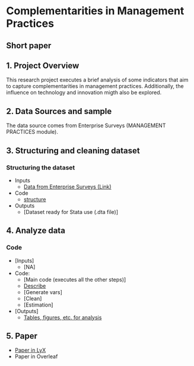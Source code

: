 # Complementarities in Management Practices
## Short paper

## 1. Project Overview
This research project executes a brief analysis of some indicators that aim to capture complementarities in management practices. Additionally, the influence on technology and innovation migth also be explored.

## 2. Data Sources and sample
The data source comes from Enterprise Surveys (MANAGEMENT PRACTICES module).

## 3. Structuring and cleaning dataset

### Structuring the dataset
- Inputs
  - [Data from Enterprise Surveys (Link)](https://www.enterprisesurveys.org/)
- Code
  - [structure](https://github.com/ergoro/manage_psd/blob/master/dofiles/combine.do)
- Outputs
  - [Dataset ready for Stata use (.dta file)]

## 4. Analyze data
 
### Code
- [Inputs]
  - [NA]
- Code:
  - [Main code (executes all the other steps)]
  - [Describe](https://github.com/ergoro/manage_psd/blob/master/dofiles/describe.do)
  - [Generate vars]
  - [Clean]
  - [Estimation]
- [Outputs]
  - [Tables, figures, etc. for analysis](https://github.com/ergoro/manage_psd/blob/master/paper/short-paper-1.lyx)
  
 ## 5. Paper
 
- [Paper in LyX](https://github.com/ergoro/manage_psd/blob/master/paper/short-paper-1.lyx)
- Paper in Overleaf
